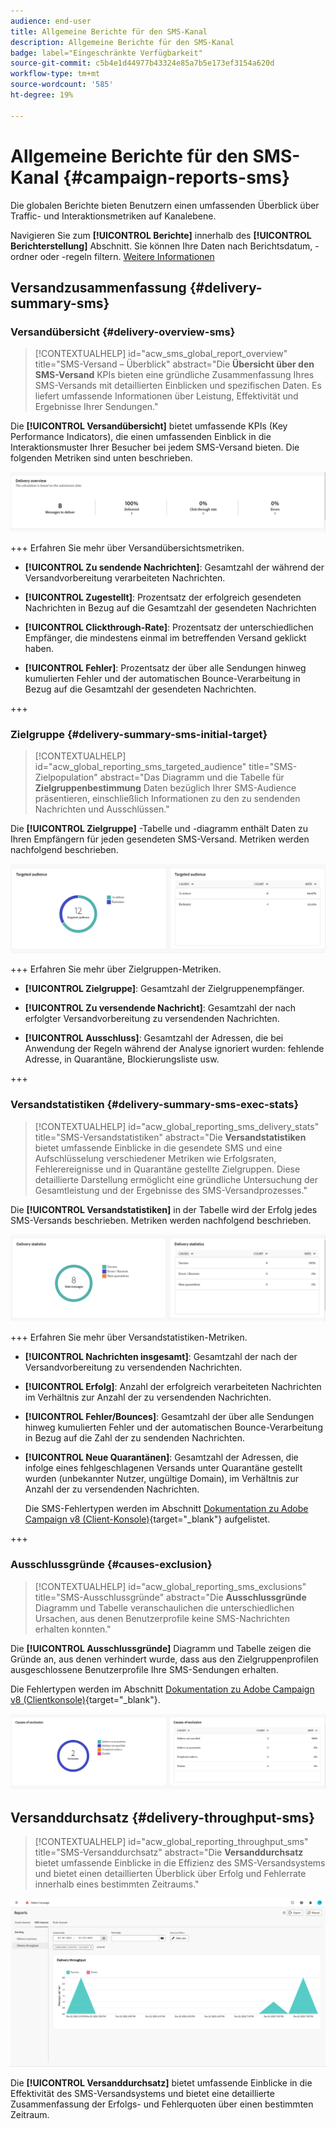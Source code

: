 ```yaml
---
audience: end-user
title: Allgemeine Berichte für den SMS-Kanal
description: Allgemeine Berichte für den SMS-Kanal
badge: label="Eingeschränkte Verfügbarkeit"
source-git-commit: c5b4e1d44977b43324e85a7b5e173ef3154a620d
workflow-type: tm+mt
source-wordcount: '585'
ht-degree: 19%

---
```


# Allgemeine Berichte für den SMS-Kanal {#campaign-reports-sms}

Die globalen Berichte bieten Benutzern einen umfassenden Überblick über Traffic- und Interaktionsmetriken auf Kanalebene.

Navigieren Sie zum **[!UICONTROL Berichte]** innerhalb des **[!UICONTROL Berichterstellung]** Abschnitt. Sie können Ihre Daten nach Berichtsdatum, -ordner oder -regeln filtern. [Weitere Informationen](global-reports.md)

## Versandzusammenfassung {#delivery-summary-sms}

### Versandübersicht {#delivery-overview-sms}

>[!CONTEXTUALHELP]
>id="acw_sms_global_report_overview"
>title="SMS-Versand – Überblick"
>abstract="Die **Übersicht über den SMS-Versand** KPIs bieten eine gründliche Zusammenfassung Ihres SMS-Versands mit detaillierten Einblicken und spezifischen Daten. Es liefert umfassende Informationen über Leistung, Effektivität und Ergebnisse Ihrer Sendungen."

Die **[!UICONTROL Versandübersicht]** bietet umfassende KPIs (Key Performance Indicators), die einen umfassenden Einblick in die Interaktionsmuster Ihrer Besucher bei jedem SMS-Versand bieten. Die folgenden Metriken sind unten beschrieben.

![](assets/global_report_sms_delivery_overview.png)

+++ Erfahren Sie mehr über Versandübersichtsmetriken.

* **[!UICONTROL Zu sendende Nachrichten]**: Gesamtzahl der während der Versandvorbereitung verarbeiteten Nachrichten.

* **[!UICONTROL Zugestellt]**: Prozentsatz der erfolgreich gesendeten Nachrichten in Bezug auf die Gesamtzahl der gesendeten Nachrichten

* **[!UICONTROL Clickthrough-Rate]**: Prozentsatz der unterschiedlichen Empfänger, die mindestens einmal im betreffenden Versand geklickt haben.

* **[!UICONTROL Fehler]**: Prozentsatz der über alle Sendungen hinweg kumulierten Fehler und der automatischen Bounce-Verarbeitung in Bezug auf die Gesamtzahl der gesendeten Nachrichten.

+++

### Zielgruppe {#delivery-summary-sms-initial-target}

>[!CONTEXTUALHELP]
>id="acw_global_reporting_sms_targeted_audience"
>title="SMS-Zielpopulation"
>abstract="Das Diagramm und die Tabelle für **Zielgruppenbestimmung** Daten bezüglich Ihrer SMS-Audience präsentieren, einschließlich Informationen zu den zu sendenden Nachrichten und Ausschlüssen."

Die **[!UICONTROL Zielgruppe]** -Tabelle und -diagramm enthält Daten zu Ihren Empfängern für jeden gesendeten SMS-Versand. Metriken werden nachfolgend beschrieben.

![](assets/global_report_sms_targeted_audience.png)

+++ Erfahren Sie mehr über Zielgruppen-Metriken.

* **[!UICONTROL Zielgruppe]**: Gesamtzahl der Zielgruppenempfänger.

* **[!UICONTROL Zu versendende Nachricht]**: Gesamtzahl der nach erfolgter Versandvorbereitung zu versendenden Nachrichten.

* **[!UICONTROL Ausschluss]**: Gesamtzahl der Adressen, die bei Anwendung der Regeln während der Analyse ignoriert wurden: fehlende Adresse, in Quarantäne, Blockierungsliste usw.

+++

### Versandstatistiken {#delivery-summary-sms-exec-stats}

>[!CONTEXTUALHELP]
>id="acw_global_reporting_sms_delivery_stats"
>title="SMS-Versandstatistiken"
>abstract="Die **Versandstatistiken** bietet umfassende Einblicke in die gesendete SMS und eine Aufschlüsselung verschiedener Metriken wie Erfolgsraten, Fehlerereignisse und in Quarantäne gestellte Zielgruppen. Diese detaillierte Darstellung ermöglicht eine gründliche Untersuchung der Gesamtleistung und der Ergebnisse des SMS-Versandprozesses."

Die **[!UICONTROL Versandstatistiken]** in der Tabelle wird der Erfolg jedes SMS-Versands beschrieben. Metriken werden nachfolgend beschrieben.

![](assets/global_report_sms_delivery_statistics.png)

+++ Erfahren Sie mehr über Versandstatistiken-Metriken.

* **[!UICONTROL Nachrichten insgesamt]**: Gesamtzahl der nach der Versandvorbereitung zu versendenden Nachrichten.

* **[!UICONTROL Erfolg]**: Anzahl der erfolgreich verarbeiteten Nachrichten im Verhältnis zur Anzahl der zu versendenden Nachrichten.

* **[!UICONTROL Fehler/Bounces]**: Gesamtzahl der über alle Sendungen hinweg kumulierten Fehler und der automatischen Bounce-Verarbeitung in Bezug auf die Zahl der zu sendenden Nachrichten.

* **[!UICONTROL Neue Quarantänen]**: Gesamtzahl der Adressen, die infolge eines fehlgeschlagenen Versands unter Quarantäne gestellt wurden (unbekannter Nutzer, ungültige Domain), im Verhältnis zur Anzahl der zu versendenden Nachrichten.

  Die SMS-Fehlertypen werden im Abschnitt [Dokumentation zu Adobe Campaign v8 (Client-Konsole)](https://experienceleague.adobe.com/docs/campaign/campaign-v8/send/failures/delivery-failures.html?lang=de#sms-quarantines){target="_blank"} aufgelistet.

+++

### Ausschlussgründe {#causes-exclusion}

>[!CONTEXTUALHELP]
>id="acw_global_reporting_sms_exclusions"
>title="SMS-Ausschlussgründe"
>abstract="Die **Ausschlussgründe** Diagramm und Tabelle veranschaulichen die unterschiedlichen Ursachen, aus denen Benutzerprofile keine SMS-Nachrichten erhalten konnten."

Die **[!UICONTROL Ausschlussgründe]** Diagramm und Tabelle zeigen die Gründe an, aus denen verhindert wurde, dass aus den Zielgruppenprofilen ausgeschlossene Benutzerprofile Ihre SMS-Sendungen erhalten.

Die Fehlertypen werden im Abschnitt [Dokumentation zu Adobe Campaign v8 (Clientkonsole)](https://experienceleague.adobe.com/docs/campaign/campaign-v8/send/failures/delivery-failures.html?lang=de#email-error-types){target="_blank"}.

![](assets/global_report_sms_causes_exclusion.png)

## Versanddurchsatz {#delivery-throughput-sms}

>[!CONTEXTUALHELP]
>id="acw_global_reporting_throughput_sms"
>title="SMS-Versanddurchsatz"
>abstract="Die **Versanddurchsatz** bietet umfassende Einblicke in die Effizienz des SMS-Versandsystems und bietet einen detaillierten Überblick über Erfolg und Fehlerrate innerhalb eines bestimmten Zeitraums."

![](assets/global_report_sms_delivery_throughput.png)

Die **[!UICONTROL Versanddurchsatz]** bietet umfassende Einblicke in die Effektivität des SMS-Versandsystems und bietet eine detaillierte Zusammenfassung der Erfolgs- und Fehlerquoten über einen bestimmten Zeitraum.
